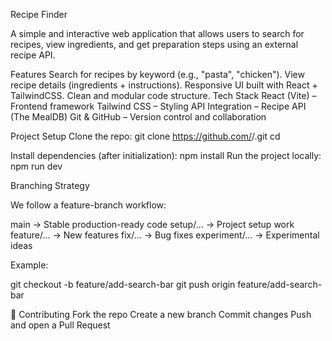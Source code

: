 Recipe Finder

A simple and interactive web application that allows users to search for recipes, view ingredients, and get preparation steps using an external recipe API.

Features
Search for recipes by keyword (e.g., "pasta", "chicken").
View recipe details (ingredients + instructions).
Responsive UI built with React + TailwindCSS.
Clean and modular code structure.
Tech Stack
React (Vite) – Frontend framework
Tailwind CSS – Styling
API Integration – Recipe API (The MealDB)
Git & GitHub – Version control and collaboration

 Project Setup
Clone the repo:
git clone https://github.com/<your-username>/<your-repo>.git
cd <your-repo>

Install dependencies (after initialization):
npm install
Run the project locally:
npm run dev

 Branching Strategy

We follow a feature-branch workflow:

main → Stable production-ready code
setup/... → Project setup work
feature/... → New features
fix/... → Bug fixes
experiment/... → Experimental ideas

Example:

git checkout -b feature/add-search-bar
git push origin feature/add-search-bar

📌 Contributing
Fork the repo
Create a new branch
Commit changes
Push and open a Pull Request